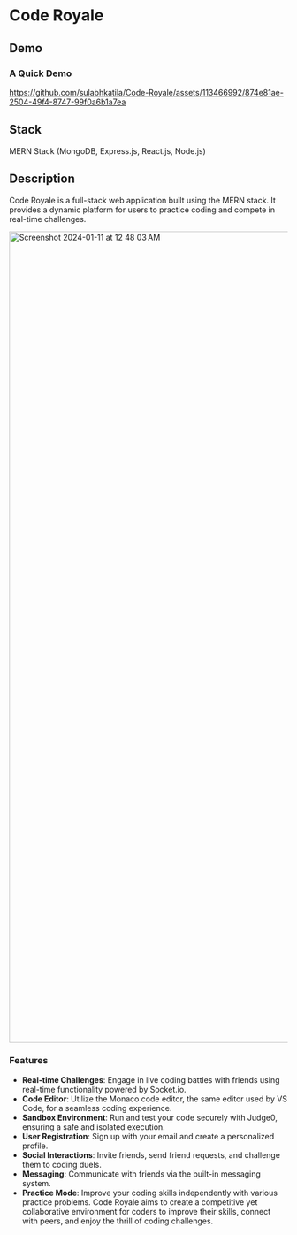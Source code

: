 # Code Royale

## Demo

### A Quick Demo


https://github.com/sulabhkatila/Code-Royale/assets/113466992/874e81ae-2504-49f4-8747-99f0a6b1a7ea



## Stack
MERN Stack (MongoDB, Express.js, React.js, Node.js)

## Description
Code Royale is a full-stack web application built using the MERN stack. It provides a dynamic platform for users to practice coding and compete in real-time challenges.

<img width="1467" alt="Screenshot 2024-01-11 at 12 48 03 AM" src="https://i.imgur.com/000LK8S.jpg">

### Features
- **Real-time Challenges**: Engage in live coding battles with friends using real-time functionality powered by Socket.io.
- **Code Editor**: Utilize the Monaco code editor, the same editor used by VS Code, for a seamless coding experience.
- **Sandbox Environment**: Run and test your code securely with Judge0, ensuring a safe and isolated execution.
- **User Registration**: Sign up with your email and create a personalized profile.
- **Social Interactions**: Invite friends, send friend requests, and challenge them to coding duels.
- **Messaging**: Communicate with friends via the built-in messaging system.
- **Practice Mode**: Improve your coding skills independently with various practice problems.
Code Royale aims to create a competitive yet collaborative environment for coders to improve their skills, connect with peers, and enjoy the thrill of coding challenges.
